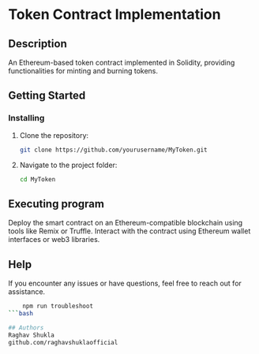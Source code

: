 # Token Contract Implementation

## Description

An Ethereum-based token contract implemented in Solidity, providing functionalities for minting and burning tokens.

## Getting Started

### Installing

1. Clone the repository:
   ```bash
   git clone https://github.com/yourusername/MyToken.git
2. Navigate to the project folder:
   ```bash
   cd MyToken

## Executing program
Deploy the smart contract on an Ethereum-compatible blockchain using tools like Remix or Truffle.
Interact with the contract using Ethereum wallet interfaces or web3 libraries.

## Help
If you encounter any issues or have questions, feel free to reach out for assistance.
   ```bash
       npm run troubleshoot
   ```bash

## Authors
Raghav Shukla
github.com/raghavshuklaofficial





